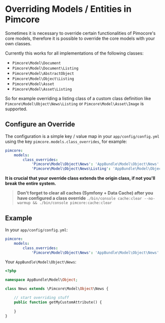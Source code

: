 # Overriding Models / Entities in Pimcore
 
Sometimes it is necessary to override certain functionalities of Pimocore's core models, therefore it is possible to 
override the core models with your own classes. 

Currently this works for all implementations of the following classes: 
- `Pimcore\Model\Document`
- `Pimcore\Model\Document\Listing`
- `Pimcore\Model\AbstractObject`
- `Pimcore\Model\Object\Listing`
- `Pimcore\Model\Asset`
- `Pimcore\Model\Asset\Listing` 

So for example overriding a listing class of a custom class definition like `Pimcore\Model\Object\News\Listing` or 
`Pimcore\Model\Asset\Image` is supported. 

## Configure an Override 

The configuration is a simple key / value map in your `app/config/config.yml` using the key 
`pimcore.models.class_overrides`, for example: 

```yaml 
pimcore:
    models:
        class_overrides:
            'Pimcore\Model\Object\News': 'AppBundle\Model\Object\News'
            'Pimcore\Model\Object\News\Listing': 'AppBundle\Model\Object\News\Listing'
```

**It is crucial that your override class extends the origin class, if not you'll break the entire system.**

> **Don't forget to clear all caches (Symfony + Data Cache) after you have configured a class override**
`./bin/console cache:clear --no-warmup && ./bin/console pimcore:cache:clear`

## Example 

In your `app/config/config.yml`: 

```yaml 
pimcore:
    models:
        class_overrides:
            'Pimcore\Model\Object\News': 'AppBundle\Model\Object\News'
```

Your `AppBundle\Model\Object\News`: 

```php
<?php 

namespace AppBundle\Model\Object; 

class News extends \Pimcore\Model\Object\News {

    // start overriding stuff 
    public function getMyCustomAttribute() {
        
    }
}
```

